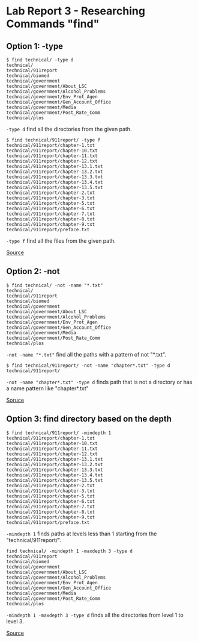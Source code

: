 # Lab Report 3 - Researching Commands "find"

## Option 1: -type

```
$ find technical/ -type d
technical/
technical/911report
technical/biomed
technical/government
technical/government/About_LSC
technical/government/Alcohol_Problems
technical/government/Env_Prot_Agen
technical/government/Gen_Account_Office
technical/government/Media
technical/government/Post_Rate_Comm
technical/plos
```

`-type d` find all the directories from the given path.

```
$ find technical/911report/ -type f
technical/911report/chapter-1.txt
technical/911report/chapter-10.txt
technical/911report/chapter-11.txt
technical/911report/chapter-12.txt
technical/911report/chapter-13.1.txt
technical/911report/chapter-13.2.txt
technical/911report/chapter-13.3.txt
technical/911report/chapter-13.4.txt
technical/911report/chapter-13.5.txt
technical/911report/chapter-2.txt
technical/911report/chapter-3.txt
technical/911report/chapter-5.txt
technical/911report/chapter-6.txt
technical/911report/chapter-7.txt
technical/911report/chapter-8.txt
technical/911report/chapter-9.txt
technical/911report/preface.txt
```
`-type f` find all the files from the given path.

[Source](https://www.gnu.org/software/findutils/manual/html_mono/find.html#Type)

## Option 2: -not
```
$ find technical/ -not -name "*.txt"
technical/
technical/911report
technical/biomed
technical/government
technical/government/About_LSC
technical/government/Alcohol_Problems
technical/government/Env_Prot_Agen
technical/government/Gen_Account_Office
technical/government/Media
technical/government/Post_Rate_Comm
technical/plos
```

`-not -name "*.txt"` find all the paths with a pattern of not "*.txt".

```
$ find technical/911report/ -not -name "chapter*.txt" -type d
technical/911report/
```

``-not -name "chapter*.txt" -type d`` finds path that is not a directory or has a name pattern like "chapter*.txt"

[Soruce](https://math2001.github.io/article/bashs-find-command/)

## Option 3: find directory based on the depth

```
$ find technical/911report/ -mindepth 1
technical/911report/chapter-1.txt
technical/911report/chapter-10.txt
technical/911report/chapter-11.txt
technical/911report/chapter-12.txt
technical/911report/chapter-13.1.txt
technical/911report/chapter-13.2.txt
technical/911report/chapter-13.3.txt
technical/911report/chapter-13.4.txt
technical/911report/chapter-13.5.txt
technical/911report/chapter-2.txt
technical/911report/chapter-3.txt
technical/911report/chapter-5.txt
technical/911report/chapter-6.txt
technical/911report/chapter-7.txt
technical/911report/chapter-8.txt
technical/911report/chapter-9.txt
technical/911report/preface.txt
```

`-mindepth 1` finds paths at levels less than 1 starting from the "technical/911report/".

```
find technical/ -mindepth 1 -maxdepth 3 -type d
technical/911report
technical/biomed
technical/government
technical/government/About_LSC
technical/government/Alcohol_Problems
technical/government/Env_Prot_Agen
technical/government/Gen_Account_Office
technical/government/Media
technical/government/Post_Rate_Comm
technical/plos
```

`-mindepth 1 -maxdepth 3 -type d` finds all the directories from level 1 to level 3.

[Source](https://www.gnu.org/software/findutils/manual/html_mono/find.html#Directories)
